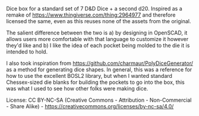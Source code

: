 Dice box for a standard set of 7 D&D Dice + a second d20.  Inspired as a remake of https://www.thingiverse.com/thing:2964977 and therefore licensed the same, even as this reuses none of the assets from the original.

The salient difference between the two is a) by designing in OpenSCAD, it allows users more comfortable with that language to customize it however they'd like and b) I like the idea of each pocket being molded to the die it is intended to hold.

I also took inspiration from https://github.com/charmaur/PolyDiceGenerator/ as a method for generating dice shapes.  In general, this was a reference for how to use the excellent BOSL2 library, but when I wanted standard Chessex-sized die blanks for building the pockets to go into the box, this was what I used to see how other folks were making dice.

License: CC BY-NC-SA (Creative Commons - Attribution - Non-Commercial - Share Alike) - https://creativecommons.org/licenses/by-nc-sa/4.0/
